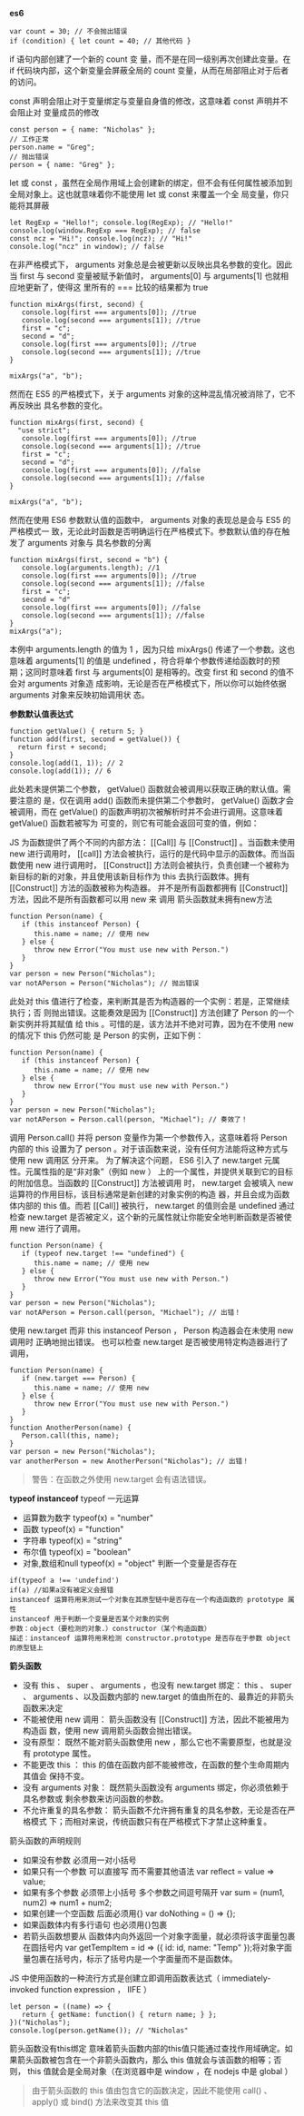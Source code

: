 **es6**

```
var count = 30; // 不会抛出错误
if (condition) { let count = 40; // 其他代码 }
```

if 语句内部创建了一个新的 count 变 量，而不是在同一级别再次创建此变量。在 if 代码块内部，这个新变量会屏蔽全局的 count 变量，从而在局部阻止对于后者的访问。

const 声明会阻止对于变量绑定与变量自身值的修改，这意味着 const 声明并不会阻止对 变量成员的修改

```
const person = { name: "Nicholas" };
// 工作正常
person.name = "Greg";
// 抛出错误
person = { name: "Greg" };
```

let 或 const ，虽然在全局作用域上会创建新的绑定，但不会有任何属性被添加到全局对象上。这也就意味着你不能使用 let 或 const 来覆盖一个全 局变量，你只能将其屏蔽

```
let RegExp = "Hello!"; console.log(RegExp); // "Hello!"
console.log(window.RegExp === RegExp); // false
const ncz = "Hi!"; console.log(ncz); // "Hi!"
console.log("ncz" in window); // false
```

在非严格模式下， arguments 对象总是会被更新以反映出具名参数的变化。因此当 first 与 second 变量被赋予新值时， arguments[0] 与 arguments[1] 也就相应地更新了，使得这 里所有的 === 比较的结果都为 true

```
function mixArgs(first, second) {
   console.log(first === arguments[0]); //true
   console.log(second === arguments[1]); //true
   first = "c"; 
   second = "d"; 
   console.log(first === arguments[0]); //true
   console.log(second === arguments[1]); //true
}

mixArgs("a", "b");
```

然而在 ES5 的严格模式下，关于 arguments 对象的这种混乱情况被消除了，它不再反映出 具名参数的变化。
```
function mixArgs(first, second) {
  "use strict";
   console.log(first === arguments[0]); //true
   console.log(second === arguments[1]); //true
   first = "c"; 
   second = "d"; 
   console.log(first === arguments[0]); //false
   console.log(second === arguments[1]); //false
}

mixArgs("a", "b");
```

然而在使用 ES6 参数默认值的函数中， arguments 对象的表现总是会与 ES5 的严格模式一 致，无论此时函数是否明确运行在严格模式下。参数默认值的存在触发了 arguments 对象与 具名参数的分离
```
function mixArgs(first, second = "b") {
   console.log(arguments.length); //1
   console.log(first === arguments[0]); //true
   console.log(second === arguments[1]); //false
   first = "c"; 
   second = "d" 
   console.log(first === arguments[0]); //false
   console.log(second === arguments[1]); //false
}
mixArgs("a");
```
本例中 arguments.length 的值为 1 ，因为只给 mixArgs() 传递了一个参数。这也意味着 arguments[1] 的值是 undefined ，符合将单个参数传递给函数时的预期；这同时意味着 first 与 arguments[0] 是相等的。改变 first 和 second 的值不会对 arguments 对象造 成影响，无论是否在严格模式下，所以你可以始终依据 arguments 对象来反映初始调用状 态。

**参数默认值表达式**
```
function getValue() { return 5; }
function add(first, second = getValue()) { 
  return first + second; 
}
console.log(add(1, 1)); // 2 
console.log(add(1)); // 6
```
此处若未提供第二个参数， getValue() 函数就会被调用以获取正确的默认值。需要注意的 是，仅在调用 add() 函数而未提供第二个参数时， getValue() 函数才会被调用，而在 getValue() 的函数声明初次被解析时并不会进行调用。这意味着 getValue() 函数若被写为 可变的，则它有可能会返回可变的值，例如：

JS 为函数提供了两个不同的内部方法： [[Call]] 与 [[Construct]] 。当函数未使用 new 进行调用时， [[call]] 方法会被执行，运行的是代码中显示的函数体。而当函数使用 new 进行调用时， [[Construct]] 方法则会被执行，负责创建一个被称为新目标的新的对象，并且使用该新目标作为 this 去执行函数体。拥有 [[Construct]] 方法的函数被称为构造器。
并不是所有函数都拥有 [[Construct]] 方法，因此不是所有函数都可以用 new 来 调用 箭头函数就未拥有new方法

```
function Person(name) { 
   if (this instanceof Person) { 
      this.name = name; // 使用 new 
   } else { 
      throw new Error("You must use new with Person.") 
   } 
}
var person = new Person("Nicholas"); 
var notAPerson = Person("Nicholas"); // 抛出错误
```
此处对 this 值进行了检查，来判断其是否为构造器的一个实例：若是，正常继续执行；否 则抛出错误。这能奏效是因为 [[Construct]] 方法创建了 Person 的一个新实例并将其赋值 给 this 。可惜的是，该方法并不绝对可靠，因为在不使用 new 的情况下 this 仍然可能 是 Person 的实例，正如下例：
```
function Person(name) { 
   if (this instanceof Person) { 
      this.name = name; // 使用 new 
   } else { 
      throw new Error("You must use new with Person.") 
   } 
}
var person = new Person("Nicholas"); 
var notAPerson = Person.call(person, "Michael"); // 奏效了！
```
调用 Person.call() 并将 person 变量作为第一个参数传入，这意味着将 Person 内部的 this 设置为了 person 。对于该函数来说，没有任何方法能将这种方式与使用 new 调用区 分开来。
为了解决这个问题， ES6 引入了 new.target 元属性。元属性指的是“非对象”（例如 new ） 上的一个属性，并提供关联到它的目标的附加信息。当函数的 [[Construct]] 方法被调用 时， new.target 会被填入 new 运算符的作用目标，该目标通常是新创建的对象实例的构造 器，并且会成为函数体内部的 this 值。而若 [[Call]] 被执行， new.target 的值则会是 undefined
通过检查 new.target 是否被定义，这个新的元属性就让你能安全地判断函数是否被使用 new 进行了调用。
```
function Person(name) { 
   if (typeof new.target !== "undefined") { 
      this.name = name; // 使用 new 
   } else { 
      throw new Error("You must use new with Person.") 
   } 
}
var person = new Person("Nicholas"); 
var notAPerson = Person.call(person, "Michael"); // 出错！
```
使用 new.target 而非 this instanceof Person ， Person 构造器会在未使用 new 调用时 正确地抛出错误。 也可以检查 new.target 是否被使用特定构造器进行了调用，
```
function Person(name) { 
   if (new.target === Person) { 
      this.name = name; // 使用 new 
   } else { 
      throw new Error("You must use new with Person.") 
   } 
}
function AnotherPerson(name) { 
   Person.call(this, name); 
}
var person = new Person("Nicholas"); 
var anotherPerson = new AnotherPerson("Nicholas"); // 出错！
```
>警告：在函数之外使用 new.target 会有语法错误。

**typeof instanceof**
typeof 一元运算
- 运算数为数字 typeof(x) = "number" 
- 函数 typeof(x) = "function" 
- 字符串 typeof(x) = "string" 
- 布尔值 typeof(x) = "boolean" 
- 对象,数组和null typeof(x) = "object" 
判断一个变量是否存在
```
if(typeof a !== 'undefind')
if(a) //如果a没有被定义会报错 
instanceof 运算符用来测试一个对象在其原型链中是否存在一个构造函数的 prototype 属性
instanceof 用于判断一个变量是否某个对象的实例
参数：object（要检测的对象.）constructor（某个构造函数）
描述：instanceof 运算符用来检测 constructor.prototype 是否存在于参数 object 的原型链上
```
**箭头函数**
- 没有 this 、 super 、 arguments ，也没有 new.target 绑定： this 、 super 、 arguments 、以及函数内部的 new.target 的值由所在的、最靠近的非箭头函数来决定
- 不能被使用 new 调用： 箭头函数没有 [[Construct]] 方法，因此不能被用为构造函 数，使用 new 调用箭头函数会抛出错误。
- 没有原型： 既然不能对箭头函数使用 new ，那么它也不需要原型，也就是没有 prototype 属性。 
- 不能更改 this ： this 的值在函数内部不能被修改，在函数的整个生命周期内其值会 保持不变。 
- 没有 arguments 对象： 既然箭头函数没有 arguments 绑定，你必须依赖于具名参数或 剩余参数来访问函数的参数。 
- 不允许重复的具名参数： 箭头函数不允许拥有重复的具名参数，无论是否在严格模式 下；而相对来说，传统函数只有在严格模式下才禁止这种重复。

箭头函数的声明规则
- 如果没有参数 必须用一对小括号
- 如果只有一个参数 可以直接写 而不需要其他语法  var reflect = value => value;
- 如果有多个参数 必须带上小括号 多个参数之间逗号隔开 var sum = (num1, num2) => num1 + num2;
- 如果创建一个空函数 后面必须用{} var doNothing = () => {};  
- 如果函数体内有多行语句 也必须用{}包裹
- 若箭头函数想要从 函数体内向外返回一个对象字面量，就必须将该字面量包裹在圆括号内 var getTempItem = id => ({ id: id, name: "Temp" });将对象字面量包裹在括号内，标示了括号内是一个字面量而不是函数体。

JS 中使用函数的一种流行方式是创建立即调用函数表达式（ immediately-invoked function expression ， IIFE ）
```
let person = ((name) => { 
   return { getName: function() { return name; } }; 
})("Nicholas"); 
console.log(person.getName()); // "Nicholas"
```

箭头函数没有this绑定 意味着箭头函数内部的this值只能通过查找作用域确定。如果箭头函数被包含在一个非箭头函数内，那么 this 值就会与该函数的相等；否则， this 值就会是全局对象（在浏览器中是 window ，在 nodejs 中是 global ）
>由于箭头函数的 this 值由包含它的函数决定，因此不能使用 call() 、 apply() 或 bind() 方法来改变其 this 值
